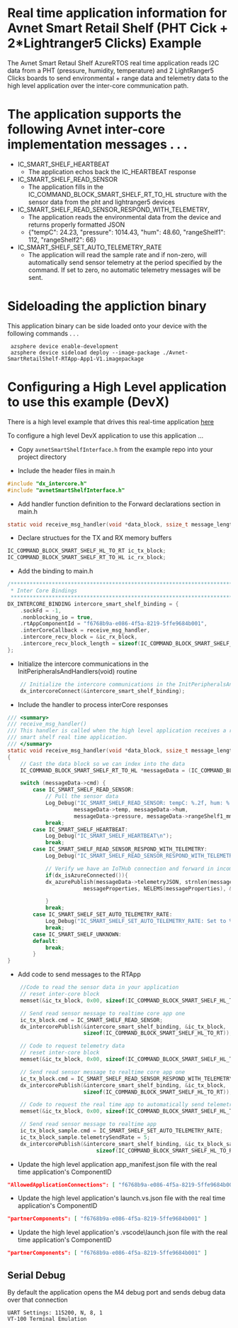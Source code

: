 # Real time application information for Avnet Smart Retail Shelf  (PHT Cick + 2*Lightranger5 Clicks) Example

The Avnet Smart Retaul Shelf AzureRTOS real time application reads I2C data from a PHT (pressure, humidity, temperature) and 2 LightRanger5 Clicks boards to send environmental + range data and telemetry data to the high level application over the inter-core communication path.
 
# The application supports the following Avnet inter-core implementation messages . . .

* IC_SMART_SHELF_HEARTBEAT 
  * The application echos back the IC_HEARTBEAT response
* IC_SMART_SHELF_READ_SENSOR
  * The application fills in the IC_COMMAND_BLOCK_SMART_SHELF_RT_TO_HL structure with the sensor data from the pht and lightranger5 devices
* IC_SMART_SHELF_READ_SENSOR_RESPOND_WITH_TELEMETRY, 
  * The application reads the environmental data from the device and returns properly formatted JSON
  * {"tempC": 24.23, "pressure": 1014.43, "hum": 48.60, "rangeShelf1": 112, "rangeShelf2": 66}
* IC_SMART_SHELF_SET_AUTO_TELEMETRY_RATE
  * The application will read the sample rate and if non-zero, will automatically send sensor telemetry at the period specified by the command.  If set to zero, no automatic telemetry messages will be sent. 

# Sideloading the appliction binary

This application binary can be side loaded onto your device with the following commands . . .

     azsphere device enable-development
     azsphere device sideload deploy --image-package ./Avnet-SmartRetailShelf-RTApp-App1-V1.imagepackage

# Configuring a High Level application to use this example (DevX)
There is a high level example that drives this real-time application [here](https://github.com/Avnet/AzureSphereDevX.Examples)

To configure a high level DevX application to use this application ...

* Copy ```avnetSmartShelfInterface.h``` from the example repo into your project directory

* Include the header files in main.h

```c
#include "dx_intercore.h"
#include "avnetSmartShelfInterface.h"
```

* Add handler function definition to the Forward declarations section in main.h
```c
static void receive_msg_handler(void *data_block, ssize_t message_length);
```

* Declare structues for the TX and RX memory buffers
```c
IC_COMMAND_BLOCK_SMART_SHELF_HL_TO_RT ic_tx_block;
IC_COMMAND_BLOCK_SMART_SHELF_RT_TO_HL ic_rx_block;
```

* Add the binding to main.h
```c
/****************************************************************************************
 * Inter Core Bindings
 *****************************************************************************************/
DX_INTERCORE_BINDING intercore_smart_shelf_binding = {
    .sockFd = -1,
    .nonblocking_io = true,
    .rtAppComponentId = "f6768b9a-e086-4f5a-8219-5ffe9684b001",
    .interCoreCallback = receive_msg_handler,
    .intercore_recv_block = &ic_rx_block,
    .intercore_recv_block_length = sizeof(IC_COMMAND_BLOCK_SMART_SHELF_RT_TO_HL)
};
```

* Initialize the intercore communications in the InitPeripheralsAndHandlers(void) routine
```c
    // Initialize the intercore communications in the InitPeripheralsAndHandlers(void) routine
    dx_intercoreConnect(&intercore_smart_shelf_binding);
```
* Include the handler to process interCore responses
```c
/// <summary>
/// receive_msg_handler()
/// This handler is called when the high level application receives a raw data read response from the 
/// smart shelf real time application.
/// </summary>
static void receive_msg_handler(void *data_block, ssize_t message_length)
{
    // Cast the data block so we can index into the data
    IC_COMMAND_BLOCK_SMART_SHELF_RT_TO_HL *messageData = (IC_COMMAND_BLOCK_SMART_SHELF_RT_TO_HL*) data_block;

    switch (messageData->cmd) {
        case IC_SMART_SHELF_READ_SENSOR:
            // Pull the sensor data 
            Log_Debug("IC_SMART_SHELF_READ_SENSOR: tempC: %.2f, hum: %.2f, pressure: %.2f, shelf1: %d, shelf2: %d \n", 
                     messageData->temp, messageData->hum,
                     messageData->pressure, messageData->rangeShelf1_mm, messageData->rangeShelf2_mm);
            break;
        case IC_SMART_SHELF_HEARTBEAT:
            Log_Debug("IC_SMART_SHELF_HEARTBEAT\n");
            break;
        case IC_SMART_SHELF_READ_SENSOR_RESPOND_WITH_TELEMETRY:
            Log_Debug("IC_SMART_SHELF_READ_SENSOR_RESPOND_WITH_TELEMETRY: %s\n", messageData->telemetryJSON);

            // Verify we have an IoTHub connection and forward in incomming JSON telemetry data
            if(dx_isAzureConnected()){
            dx_azurePublish(messageData->telemetryJSON, strnlen(messageData->telemetryJSON, JSON_STRING_MAX_SIZE), 
                        messageProperties, NELEMS(messageProperties), &contentProperties);

            }
            break;
        case IC_SMART_SHELF_SET_AUTO_TELEMETRY_RATE:
            Log_Debug("IC_SMART_SHELF_SET_AUTO_TELEMETRY_RATE: Set to %d seconds\n", messageData->telemtrySendRate);
            break;
        case IC_SMART_SHELF_UNKNOWN:
        default:
            break;
        }
}
```
* Add code to send messages to the RTApp
```c
    //Code to read the sensor data in your application
    // reset inter-core block
    memset(&ic_tx_block, 0x00, sizeof(IC_COMMAND_BLOCK_SMART_SHELF_HL_TO_RT));

    // Send read sensor message to realtime core app one
    ic_tx_block.cmd = IC_SMART_SHELF_READ_SENSOR;
    dx_intercorePublish(&intercore_smart_shelf_binding, &ic_tx_block,
                        sizeof(IC_COMMAND_BLOCK_SMART_SHELF_HL_TO_RT));

    // Code to request telemetry data 
    // reset inter-core block
    memset(&ic_tx_block, 0x00, sizeof(IC_COMMAND_BLOCK_SMART_SHELF_HL_TO_RT));

    // Send read sensor message to realtime core app one
    ic_tx_block.cmd = IC_SMART_SHELF_READ_SENSOR_RESPOND_WITH_TELEMETRY;
    dx_intercorePublish(&intercore_smart_shelf_binding, &ic_tx_block,
                        sizeof(IC_COMMAND_BLOCK_SMART_SHELF_HL_TO_RT));;

    // Code to request the real time app to automatically send telemetry data every 5 seconds
    memset(&ic_tx_block, 0x00, sizeof(IC_COMMAND_BLOCK_SMART_SHELF_HL_TO_RT));

    // Send read sensor message to realtime app
    ic_tx_block_sample.cmd = IC_SMART_SHELF_SET_AUTO_TELEMETRY_RATE;
    ic_tx_block_sample.telemetrySendRate = 5;
    dx_intercorePublish(&intercore_smart_shelf_binding, &ic_tx_block_sample,
                            sizeof(IC_COMMAND_BLOCK_SMART_SHELF_HL_TO_RT));     
```
* Update the high level application app_manifest.json file with the real time application's ComponentID
 ```JSON
 "AllowedApplicationConnections": [ "f6768b9a-e086-4f5a-8219-5ffe9684b001" ]
 ```
* Update the high level application's launch.vs.json  file with the real time application's ComponentID
 ```JSON
"partnerComponents": [ "f6768b9a-e086-4f5a-8219-5ffe9684b001" ]
```
* Update the high level application's .vscode\launch.json  file with the real time application's ComponentID
 ```JSON
"partnerComponents": [ "f6768b9a-e086-4f5a-8219-5ffe9684b001" ]
 ```

## Serial Debug
By default the application opens the M4 debug port and sends debug data over that connection

    UART Settings: 115200, N, 8, 1
    VT-100 Terminal Emulation
